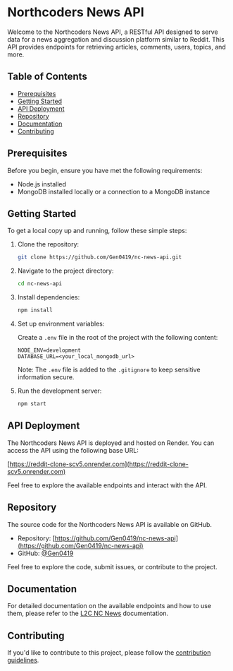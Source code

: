 # Northcoders News API

Welcome to the Northcoders News API, a RESTful API designed to serve data for a news aggregation and discussion platform similar to Reddit. This API provides endpoints for retrieving articles, comments, users, topics, and more.

## Table of Contents

- [Prerequisites](#prerequisites)
- [Getting Started](#getting-started)
- [API Deployment](#api-deployment)
- [Repository](#repository)
- [Documentation](#documentation)
- [Contributing](#contributing)

## Prerequisites

Before you begin, ensure you have met the following requirements:

- Node.js installed
- MongoDB installed locally or a connection to a MongoDB instance

## Getting Started

To get a local copy up and running, follow these simple steps:

1. Clone the repository:

   ```bash
   git clone https://github.com/Gen0419/nc-news-api.git
   ```

2. Navigate to the project directory:

   ```bash
   cd nc-news-api
   ```

3. Install dependencies:

   ```bash
   npm install
   ```

4. Set up environment variables:

   Create a `.env` file in the root of the project with the following content:

   ```env
   NODE_ENV=development
   DATABASE_URL=<your_local_mongodb_url>
   ```

   Note: The `.env` file is added to the `.gitignore` to keep sensitive information secure.

5. Run the development server:

   ```bash
   npm start
   ```

## API Deployment

The Northcoders News API is deployed and hosted on Render. You can access the API using the following base URL:

[https://reddit-clone-scv5.onrender.com](https://reddit-clone-scv5.onrender.com)

Feel free to explore the available endpoints and interact with the API.

## Repository

The source code for the Northcoders News API is available on GitHub.

- Repository: [https://github.com/Gen0419/nc-news-api](https://github.com/Gen0419/nc-news-api)
- GitHub: [@Gen0419](https://github.com/Gen0419)

Feel free to explore the code, submit issues, or contribute to the project.

## Documentation

For detailed documentation on the available endpoints and how to use them, please refer to the [L2C NC News](https://l2c.northcoders.com/courses/be/nc-news) documentation.

## Contributing

If you'd like to contribute to this project, please follow the [contribution guidelines](CONTRIBUTING.md).
